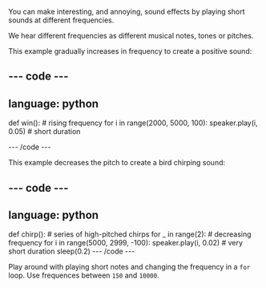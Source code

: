 You can make interesting, and annoying, sound effects by playing short sounds at different frequencies.

We hear different frequencies as different musical notes, tones or pitches.

This example gradually increases in frequency to create a positive sound:

--- code ---
---
language: python
---
def win(): # rising frequency for i in range(2000, 5000, 100): speaker.play(i, 0.05) # short duration

--- /code ---

This example decreases the pitch to create a bird chirping sound:

--- code ---
---
language: python
---
def chirp(): # series of high-pitched chirps for _ in range(2): # decreasing frequency for i in range(5000, 2999, -100): speaker.play(i, 0.02) # very short duration sleep(0.2) --- /code ---

 Play around with playing short notes and changing the frequency in a `for` loop. Use frequences between `150` and `10000`. 
